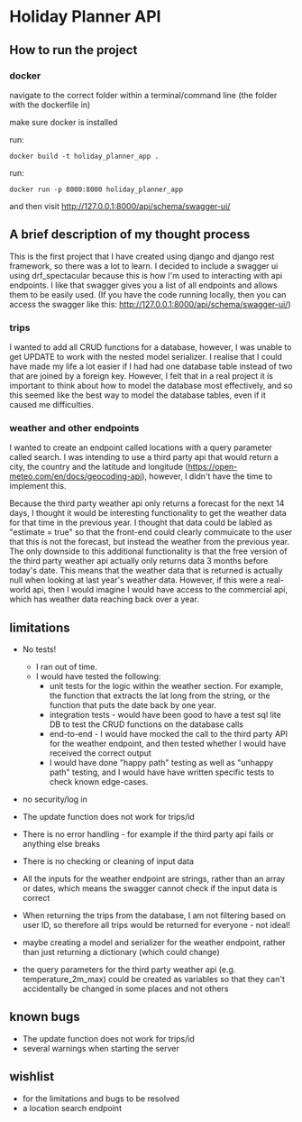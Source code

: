 # Holiday Planner API

## How to run the project

### docker

navigate to the correct folder within a terminal/command line (the folder with the dockerfile in)

make sure docker is installed

run:

`docker build -t holiday_planner_app .`

run:

`docker run -p 8000:8000 holiday_planner_app`

and then visit http://127.0.0.1:8000/api/schema/swagger-ui/

## A brief description of my thought process

This is the first project that I have created using django and django rest framework, so there was a lot to learn. I decided to include a swagger ui using drf_spectacular because this is how I'm used to interacting with api endpoints. I like that swagger gives you a list of all endpoints and allows them to be easily used. (If you have the code running locally, then you can access the swagger like this: http://127.0.0.1:8000/api/schema/swagger-ui/)

### trips

I wanted to add all CRUD functions for a database, however, I was unable to get UPDATE to work with the nested model serializer. I realise that I could have made my life a lot easier if I had had one database table instead of two that are joined by a foreign key. However, I felt that in a real project it is important to think about how to model the database most effectively, and so this seemed like the best way to model the database tables, even if it caused me difficulties.

### weather and other endpoints

I wanted to create an endpoint called locations with a query parameter called search. I was intending to use a third party api that would return a city, the country and the latitude and longitude (https://open-meteo.com/en/docs/geocoding-api), however, I didn't have the time to implement this.

Because the third party weather api only returns a forecast for the next 14 days, I thought it would be interesting functionality to get the weather data for that time in the previous year. I thought that data could be labled as "estimate = true" so that the front-end could clearly commuicate to the user that this is not the forecast, but instead the weather from the previous year. The only downside to this additional functionality is that the free version of the third party weather api actually only returns data 3 months before today's date. This means that the weather data that is returned is actually null when looking at last year's weather data. However, if this were a real-world api, then I would imagine I would have access to the commercial api, which has weather data reaching back over a year.

## limitations

- No tests!

  - I ran out of time.
  - I would have tested the following:
    - unit tests for the logic within the weather section. For example, the function that extracts the lat long from the string, or the function that puts the date back by one year.
    - integration tests - would have been good to have a test sql lite DB to test the CRUD functions on the database calls
    - end-to-end - I would have mocked the call to the third party API for the weather endpoint, and then tested whether I would have received the correct output
    - I would have done "happy path" testing as well as "unhappy path" testing, and I would have have written specific tests to check known edge-cases.

- no security/log in
- The update function does not work for trips/id
- There is no error handling - for example if the third party api fails or anything else breaks
- There is no checking or cleaning of input data
- All the inputs for the weather endpoint are strings, rather than an array or dates, which means the swagger cannot check if the input data is correct
- When returning the trips from the database, I am not filtering based on user ID, so therefore all trips would be returned for everyone - not ideal!
- maybe creating a model and serializer for the weather endpoint, rather than just returning a dictionary (which could change)
- the query parameters for the third party weather api (e.g. temperature_2m_max) could be created as variables so that they can't accidentally be changed in some places and not others

## known bugs

- The update function does not work for trips/id
- several warnings when starting the server

## wishlist

- for the limitations and bugs to be resolved
- a location search endpoint
